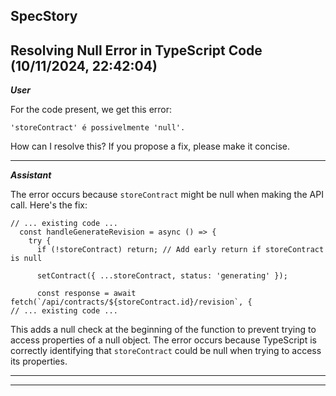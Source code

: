 ## SpecStory

## Resolving Null Error in TypeScript Code (10/11/2024, 22:42:04)

_**User**_

For the code present, we get this error:
```
'storeContract' é possivelmente 'null'.
```
How can I resolve this? If you propose a fix, please make it concise.

---

_**Assistant**_

The error occurs because `storeContract` might be null when making the API call. Here's the fix:

```typescript:src/components/contracts/ContractViewer.tsx
// ... existing code ...
  const handleGenerateRevision = async () => {
    try {
      if (!storeContract) return; // Add early return if storeContract is null
      
      setContract({ ...storeContract, status: 'generating' });

      const response = await fetch(`/api/contracts/${storeContract.id}/revision`, {
// ... existing code ...
```

This adds a null check at the beginning of the function to prevent trying to access properties of a null object. The error occurs because TypeScript is correctly identifying that `storeContract` could be null when trying to access its properties.

---



---

